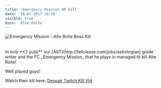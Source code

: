 ```yaml
---
title: 'Emergency Mission AR Kill'
date: '18-07-2017 10:26'
visible: true
boss: 'Alte Roite'
---
```


<img src="http://fellcleave.com/user/pages/06.progress/04.emergency-mission-alte-roite-first-kill/emergency_mission_alte_roite_kill.jpg" class="img-responsive" alt="Emergency Mission - Alte Roite Boss Kill">
<br /> <br /> <br /> 
In only **2 pulls** our [AST](http://fellcleave.com/jobs/astrologian) guide writer and the FC _Emergency Mission_ that he plays in managed to kill Alte Roite! 

Well played guys!

Watch their kill here: [Despair Twitch Kill Vid](https://www.twitch.tv/videos/160030591?t=07m07s)